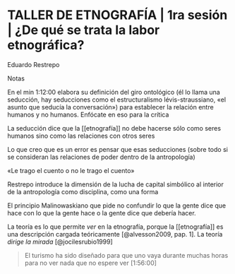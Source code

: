 # TALLER DE ETNOGRAFÍA | 1ra sesión | ¿De qué se trata la labor etnográfica?
Eduardo Restrepo

Notas

En el min 1:12:00 elabora su definición del giro ontológico (él lo llama una seducción, hay seducciones como el estructuralismo lévis-straussiano, «el asunto que seducía la conversación») para establecer la relación entre humanos y no humanos. Enfócate en eso para la crítica

La seducción dice que la [[etnografía]] no debe hacerse sólo como seres humanos sino como las relaciones con otros seres

Lo que creo que es un error es pensar que esas seducciones (sobre todo si se consideran las relaciones de poder dentro de la antropología)

«Le trago el cuento o no le trago el cuento»

Restrepo introduce la dimensión de la lucha de capital simbólico al interior de la antropología como disciplina, como una forma

El principio Malinowaskiano que pide no confundir lo que la gente dice que hace con lo que la gente hace o la gente dice que debería hacer.

La teoría es lo que permite *ver* en la etnografía, porque la [[etnografía]] es una descripción cargada teóricamente [@alvesson2009, pap. 1]. La teoría *dirige la mirada* [@jocilesrubio1999]

>El turismo ha sido diseñado para que uno vaya durante muchas horas para no ver nada que no espere ver [1:56:00]

